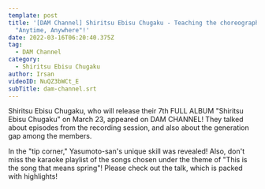 ```yaml
---
template: post
title: '[DAM Channel] Shiritsu Ebisu Chugaku - Teaching the choreography for
  "Anytime, Anywhere"!'
date: 2022-03-16T06:20:40.375Z
tag:
  - DAM Channel
category:
  - Shiritsu Ebisu Chugaku
author: Irsan
videoID: NuQZ3bWCt_E
subTitle: dam-channel.srt
---
```

Shiritsu Ebisu Chugaku, who will release their 7th FULL ALBUM "Shiritsu Ebisu Chugaku" on March 23, appeared on DAM CHANNEL!
They talked about episodes from the recording session, and also about the generation gap among the members.

In the "tip corner," Yasumoto-san's unique skill was revealed! Also, don't miss the karaoke playlist of the songs chosen under the theme of "This is the song that means spring"! Please check out the talk, which is packed with highlights!